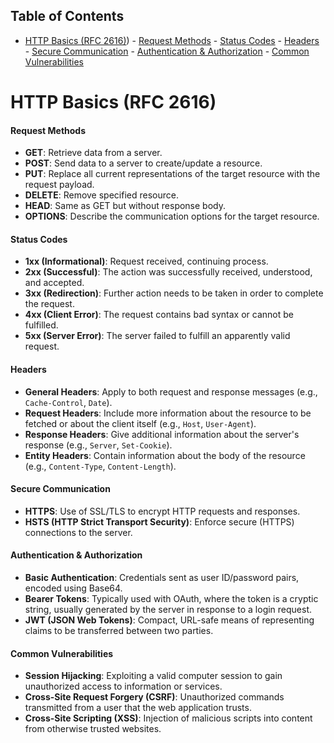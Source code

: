 ## Table of Contents

- [HTTP Basics (RFC 2616)](#http\basics\(rfc\2616))
      - [Request Methods](#Request\Methods)
      - [Status Codes](#Status\Codes)
      - [Headers](#Headers)
      - [Secure Communication](#Secure\Communication)
      - [Authentication & Authorization](#Authentication\&\Authorization)
      - [Common Vulnerabilities](#Common\Vulnerabilities)


# HTTP Basics (RFC 2616)
#### Request Methods
- **GET**: Retrieve data from a server.
- **POST**: Send data to a server to create/update a resource.
- **PUT**: Replace all current representations of the target resource with the request payload.
- **DELETE**: Remove specified resource.
- **HEAD**: Same as GET but without response body.
- **OPTIONS**: Describe the communication options for the target resource.

#### Status Codes
- **1xx (Informational)**: Request received, continuing process.
- **2xx (Successful)**: The action was successfully received, understood, and accepted.
- **3xx (Redirection)**: Further action needs to be taken in order to complete the request.
- **4xx (Client Error)**: The request contains bad syntax or cannot be fulfilled.
- **5xx (Server Error)**: The server failed to fulfill an apparently valid request.

#### Headers
- **General Headers**: Apply to both request and response messages (e.g., `Cache-Control`, `Date`).
- **Request Headers**: Include more information about the resource to be fetched or about the client itself (e.g., `Host`, `User-Agent`).
- **Response Headers**: Give additional information about the server's response (e.g., `Server`, `Set-Cookie`).
- **Entity Headers**: Contain information about the body of the resource (e.g., `Content-Type`, `Content-Length`).

#### Secure Communication
- **HTTPS**: Use of SSL/TLS to encrypt HTTP requests and responses.
- **HSTS (HTTP Strict Transport Security)**: Enforce secure (HTTPS) connections to the server.

#### Authentication & Authorization
- **Basic Authentication**: Credentials sent as user ID/password pairs, encoded using Base64.
- **Bearer Tokens**: Typically used with OAuth, where the token is a cryptic string, usually generated by the server in response to a login request.
- **JWT (JSON Web Tokens)**: Compact, URL-safe means of representing claims to be transferred between two parties.

#### Common Vulnerabilities
- **Session Hijacking**: Exploiting a valid computer session to gain unauthorized access to information or services.
- **Cross-Site Request Forgery (CSRF)**: Unauthorized commands transmitted from a user that the web application trusts.
- **Cross-Site Scripting (XSS)**: Injection of malicious scripts into content from otherwise trusted websites.




